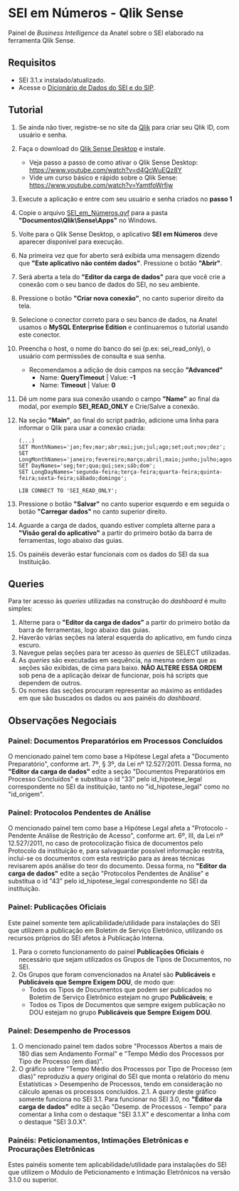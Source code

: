 # SEI em Números - Qlik Sense
Painel de _Business Intelligence_ da Anatel sobre o SEI elaborado na ferramenta Qlik Sense.

## Requisitos
- SEI 3.1.x instalado/atualizado.
- Acesse o [Dicionário de Dados do SEI e do SIP](https://docs.google.com/spreadsheets/d/e/2PACX-1vRNv8-VinN14cgAd1pCpjf-Y8-g_0SFTxy96JRYwtHlGT8kq6OkhnYM0B-58AkusFF0Sr0NoZtJbw48/pubhtml#).

## Tutorial
1. Se ainda não tiver, registre-se no site da [Qlik](https://qlikid.qlik.com/register) para criar seu Qlik ID, com usuário e senha.
2. Faça o download do [Qlik Sense Desktop](https://qlik.com/qliksensedesktopdownload) e instale.
	- Veja passo a passo de como ativar o Qlik Sense Desktop: https://www.youtube.com/watch?v=d4QcWuEQz8Y
	- Vide um curso básico e rápido sobre o Qlik Sense: https://www.youtube.com/watch?v=YamtfoWrfjw
4. Execute a aplicação e entre com seu usuário e senha criados no **passo 1**
5. Copie o arquivo [SEI_em_Números.qvf](https://github.com/anatelgovbr/sei-em-numeros/raw/master/qliksense_painel_arquivo_qvf/SEI%20em%20N%C3%BAmeros.qvf) para a pasta **"Documentos\Qlik\Sense\Apps"** no Windows.
6. Volte para o Qlik Sense Desktop, o aplicativo **SEI em Números** deve aparecer disponível para execução.
7. Na primeira vez que for aberto será exibida uma mensagem dizendo que **"Este aplicativo não contém dados"**. Pressione o botão **"Abrir"**.
8. Será aberta a tela do **"Editor da carga de dados"** para que você crie a conexão com o seu banco de dados do SEI, no seu ambiente.
9. Pressione o botão **"Criar nova conexão"**, no canto superior direito da tela.
10. Selecione o conector correto para o seu banco de dados, na Anatel usamos o **MySQL Enterprise Edition** e continuaremos o tutorial usando este conector.
11. Preencha o host, o nome do banco do sei (p.ex: sei_read_only), o usuário com permissões de consulta e sua senha.
	- Recomendamos a adição de dois campos na secção **"Advanced"**
		- Name: **QueryTimeout** 		| Value: **-1**
		- Name: **Timeout**					| Value: **0**
12. Dê um nome para sua conexão usando o campo **"Name"** ao final da modal, por exemplo **SEI_READ_ONLY** e Crie/Salve a conexão.
13. Na seção **"Main"**, ao final do script padrão, adicione uma linha para informar o Qlik para usar a conexão criada:

    ```
    (...)
    SET MonthNames='jan;fev;mar;abr;mai;jun;jul;ago;set;out;nov;dez';
    SET LongMonthNames='janeiro;fevereiro;março;abril;maio;junho;julho;agosto;setembro;outubro;novembro;dezembro';
    SET DayNames='seg;ter;qua;qui;sex;sáb;dom';
    SET LongDayNames='segunda-feira;terça-feira;quarta-feira;quinta-feira;sexta-feira;sábado;domingo';
    
    LIB CONNECT TO 'SEI_READ_ONLY';
    ```

13. Pressione o botão **"Salvar"** no canto superior esquerdo e em seguida o botão **"Carregar dados"** no canto superior direito.
14. Aguarde a carga de dados, quando estiver completa alterne para a **"Visão geral do aplicativo"** a partir do primeiro botão da barra de ferramentas, logo abaixo das guias.
15. Os painéis deverão estar funcionais com os dados do SEI da sua Instituição.

## Queries
Para ter acesso às _queries_ utilizadas na construção do _dashboard_ é muito simples:
1. Alterne para o **"Editor da carga de dados"** a partir do primeiro botão da barra de ferramentas, logo abaixo das guias.
2. Haverão várias seções na lateral esquerda do aplicativo, em fundo cinza escuro.
3. Navegue pelas seções para ter acesso às _queries_ de SELECT utilizadas.
4. As _queries_ são executadas em sequência, na mesma ordem que as seções são exibidas, de cima para baixo. **NÃO ALTERE ESSA ORDEM** sob pena de a aplicação deixar de funcionar, pois há scripts que dependem de outros.
5. Os nomes das seções procuram representar ao máximo as entidades em que são buscados os dados ou aos painéis do _dashboard_.

## Observações Negociais

### Painel: Documentos Preparatórios em Processos Concluídos
O mencionado painel tem como base a Hipótese Legal afeta a "Documento Preparatório", conforme art. 7º, § 3º, da Lei nº 12.527/2011. Dessa forma, no **"Editor da carga de dados"** edite a seção "Documentos Preparatórios em Processo Concluídos" e substitua o id "33" pelo id_hipotese_legal correspondente no SEI da instituição, tanto no "id_hipotese_legal" como no "id_origem".

### Painel: Protocolos Pendentes de Análise
O mencionado painel tem como base a Hipótese Legal afeta a "Protocolo -Pendente Análise de Restrição de Acesso", conforme art. 6º, III, da Lei nº 12.527/2011, no caso de protocolização física de documentos pelo Protocolo da instituição e, para salvaguardar possível informação restrita, inclui-se os documentos com esta restrição para as áreas técnicas revisarem após análise do teor do documento. Dessa forma, no **"Editor da carga de dados"** edite a seção "Protocolos Pendentes de Análise" e substitua o id "43" pelo id_hipotese_legal correspondente no SEI da instituição.

### Painel: Publicações Oficiais
Este painel somente tem aplicabilidade/utilidade para instalações do SEI que utilizem a publicação em Boletim de Serviço Eletrônico, utilizando os recursos próprios do SEI afetos à Publicação Interna.
1. Para o correto funcionamento do painel **Publicações Oficiais** é necessário que sejam utilizados os Grupos de Tipos de Documentos, no SEI.
2. Os Grupos que foram convencionados na Anatel são **Publicáveis** e **Publicáveis que Sempre Exigem DOU**, de modo que:
	- Todos os Tipos de Documentos que podem ser publicados no Boletim de Serviço Eletrônico estejam no grupo **Publicáveis**; e
	- Todos os Tipos de Documentos que sempre exigem publicação no DOU estejam no grupo **Publicáveis que Sempre Exigem DOU**.

### Painel: Desempenho de Processos
1. O mencionado painel tem dados sobre "Processos Abertos a mais de 180 dias sem Andamento Formal" e "Tempo Médio dos Processos por Tipo de Processo (em dias)".
2. O gráfico sobre "Tempo Médio dos Processos por Tipo de Processo (em dias)" reproduziu a _query_ original do SEI que monta o relatório do menu Estatísticas > Desempenho de Processos, tendo em consideração no cálculo apenas os processos concluídos.
2.1. A _query_ deste gráfico somente funciona no SEI 3.1. Para funcionar no SEI 3.0, no **"Editor da carga de dados"** edite a seção "Desemp. de Processos - Tempo" para comentar a linha com o destaque "SEI 3.1.X" e descomentar a linha com o destaque "SEI 3.0.X".

### Painéis: Peticionamentos, Intimações Eletrônicas e Procurações Eletrônicas
Estes painéis somente tem aplicabilidade/utilidade para instalações do SEI que utilizem o Módulo de Peticionamento e Intimação Eletrônicos na versão 3.1.0 ou superior.
